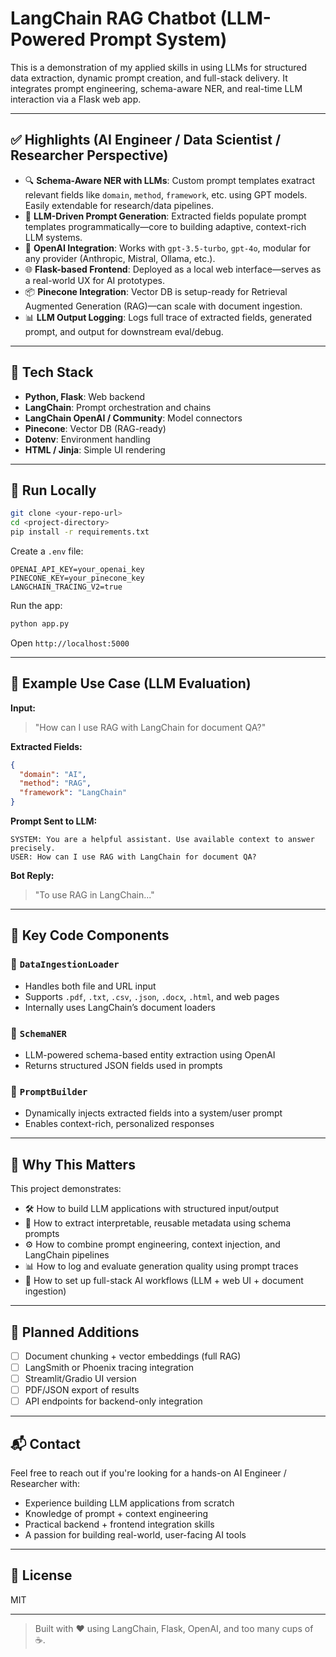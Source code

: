 # LangChain RAG Chatbot (LLM-Powered Prompt System)

This is a demonstration of my applied skills in using LLMs for structured data extraction, dynamic prompt creation, and full-stack delivery. It integrates prompt engineering, schema-aware NER, and real-time LLM interaction via a Flask web app.

---

## ✅ Highlights (AI Engineer / Data Scientist / Researcher Perspective)

* 🔍 **Schema-Aware NER with LLMs**: Custom prompt templates exatract relevant fields like `domain`, `method`, `framework`, etc. using GPT models. Easily extendable for research/data pipelines.
* 🧠 **LLM-Driven Prompt Generation**: Extracted fields populate prompt templates programmatically—core to building adaptive, context-rich LLM systems.
* 🤖 **OpenAI Integration**: Works with `gpt-3.5-turbo`, `gpt-4o`, modular for any provider (Anthropic, Mistral, Ollama, etc.).
* 🌐 **Flask-based Frontend**: Deployed as a local web interface—serves as a real-world UX for AI prototypes.
* 📦 **Pinecone Integration**: Vector DB is setup-ready for Retrieval Augmented Generation (RAG)—can scale with document ingestion.
* 📊 **LLM Output Logging**: Logs full trace of extracted fields, generated prompt, and output for downstream eval/debug.

---

## 🧠 Tech Stack

* **Python, Flask**: Web backend
* **LangChain**: Prompt orchestration and chains
* **LangChain OpenAI / Community**: Model connectors
* **Pinecone**: Vector DB (RAG-ready)
* **Dotenv**: Environment handling
* **HTML / Jinja**: Simple UI rendering

---

## 🚀 Run Locally

```bash
git clone <your-repo-url>
cd <project-directory>
pip install -r requirements.txt
```

Create a `.env` file:

```env
OPENAI_API_KEY=your_openai_key
PINECONE_KEY=your_pinecone_key
LANGCHAIN_TRACING_V2=true
```

Run the app:

```bash
python app.py
```

Open `http://localhost:5000`

---

## 🔬 Example Use Case (LLM Evaluation)

**Input:**

> "How can I use RAG with LangChain for document QA?"

**Extracted Fields:**

```json
{
  "domain": "AI",
  "method": "RAG",
  "framework": "LangChain"
}
```

**Prompt Sent to LLM:**

```
SYSTEM: You are a helpful assistant. Use available context to answer precisely.
USER: How can I use RAG with LangChain for document QA?
```

**Bot Reply:**

> "To use RAG in LangChain..."

---

## 📌 Key Code Components

### 🧩 `DataIngestionLoader`
* Handles both file and URL input  
* Supports `.pdf`, `.txt`, `.csv`, `.json`, `.docx`, `.html`, and web pages  
* Internally uses LangChain’s document loaders

### 🧠 `SchemaNER`
* LLM-powered schema-based entity extraction using OpenAI  
* Returns structured JSON fields used in prompts

### 🧾 `PromptBuilder`
* Dynamically injects extracted fields into a system/user prompt  
* Enables context-rich, personalized responses

---

## 💼 Why This Matters

This project demonstrates:

* 🛠 How to build LLM applications with structured input/output  
* 🧠 How to extract interpretable, reusable metadata using schema prompts  
* ⚙️ How to combine prompt engineering, context injection, and LangChain pipelines  
* 📊 How to log and evaluate generation quality using prompt traces  
* 🚀 How to set up full-stack AI workflows (LLM + web UI + document ingestion)

---

## 🧱 Planned Additions

* [ ] Document chunking + vector embeddings (full RAG)  
* [ ] LangSmith or Phoenix tracing integration  
* [ ] Streamlit/Gradio UI version  
* [ ] PDF/JSON export of results  
* [ ] API endpoints for backend-only integration  

---

## 📬 Contact

Feel free to reach out if you're looking for a hands-on AI Engineer / Researcher with:

* Experience building LLM applications from scratch  
* Knowledge of prompt + context engineering  
* Practical backend + frontend integration skills  
* A passion for building real-world, user-facing AI tools

---

## 📄 License

MIT

---

> Built with ❤️ using LangChain, Flask, OpenAI, and too many cups of ☕.
